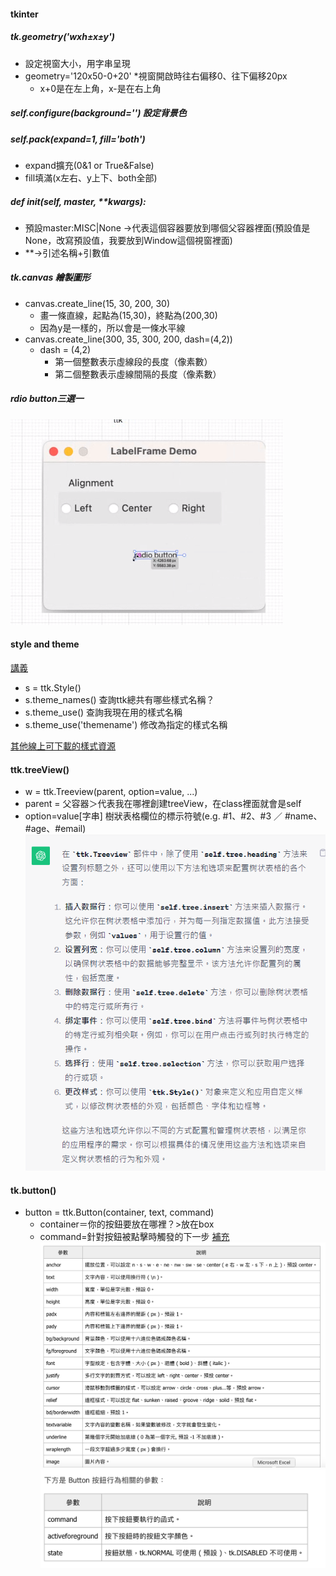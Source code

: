 #### tkinter
##### tk.geometry('wxh±x±y') 
- 設定視窗大小，用字串呈現
- geometry='120x50-0+20' *視窗開啟時往右偏移0、往下偏移20px
    - x+0是在左上角，x-是在右上角
##### self.configure(background='') 設定背景色 
##### self.pack(expand=1, fill='both') 
- expand擴充(0&1 or True&False) 
- fill填滿(x左右、y上下、both全部)
##### def __init__(self, master, **kwargs): 
- 預設master:MISC|None ->代表這個容器要放到哪個父容器裡面(預設值是None，改寫預設值，我要放到Window這個視窗裡面)
- **->引述名稱+引數值
##### tk.canvas 繪製圖形
-  canvas.create_line(15, 30, 200, 30) 
    - 畫一條直線，起點為(15,30)，終點為(200,30)
    - 因為y是一樣的，所以會是一條水平線
- canvas.create_line(300, 35, 300, 200, dash=(4,2))
    - dash = (4,2) 
        - 第一個整數表示虛線段的長度（像素數）
        - 第二個整數表示虛線間隔的長度（像素數）

##### rdio button三選一
![Alt text](image.png)

#### style and theme
[講義](https://tkdocs.com/tutorial/styles.html)

- s = ttk.Style() 
- s.theme_names() 查詢ttk總共有哪些樣式名稱？
- s.theme_use() 查詢我現在用的樣式名稱
- s.theme_use('themename') 修改為指定的樣式名稱

[其他線上可下載的樣式資源](https://wiki.tcl-lang.org/page/List+of+ttk+Themes)

#### ttk.treeView()
- w = ttk.Treeview(parent, option=value, ...)
- parent = 父容器＞代表我在哪裡創建treeView，在class裡面就會是self
- option=value[字串] 樹狀表格欄位的標示符號(e.g. #1、#2、#3 ／ #name、#age、#email)
![Alt text](image-1.png)

#### tk.button()
- button = ttk.Button(container, text, command)
    - container＝你的按鈕要放在哪裡？>放在box
    - command=針對按鈕被點擊時觸發的下一步
[補充](https://steam.oxxostudio.tw/category/python/tkinter/button.html)
![Alt text](image-2.png)
![Alt text](image-3.png)